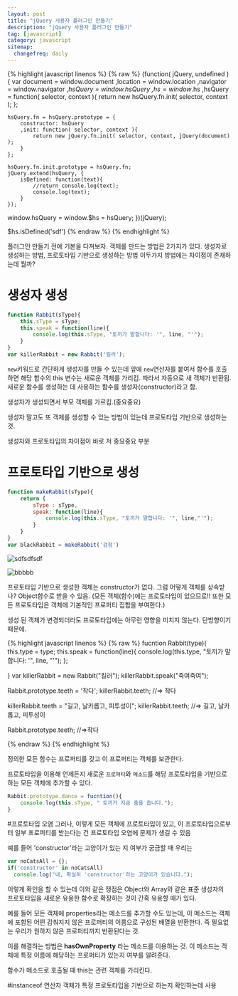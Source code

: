 ```yaml
---
layout: post
title: "jQuery 사용자 플러그인 만들기"
description: "jQuery 사용자 플러그인 만들기"
tag: [javascript]
category: javascript
sitemap:
  changefreq: daily
---
```

{% highlight javascript linenos %}
{% raw %}
(function( jQuery, undefined ){
var
	document = window.document
	,location = window.location
	,navigator = window.navigator
	,_hsQuery = window.hsQuery
	,_$hs = window.$hs
	,hsQuery = function( selector, context ){
		return new hsQuery.fn.init( selector, context );
	};

	hsQuery.fn = hsQuery.prototype = {
		constructor: hsQuery
		,init: function( selector, context ){
			return new jQuery.fn.init( selector, context, jQuery(document) );
		}
	};

	hsQuery.fn.init.prototype = hsQuery.fn;
	jQuery.extend(hsQuery, {
		isDefined: function(text){
			//return console.log(text);
			console.log(text);
		}
	});

window.hsQuery = window.$hs = hsQuery;
})(jQuery);

$hs.isDefined('sdf')
{% endraw %}
{% endhighlight %}


플러그인 만들기 전에 기본을 다져보자.
객체를 만드는 방법은 2가지가 있다.
생성자로 생성하는 방법, 프로토타입 기반으로 생성하는 방법
이두가지 방법에는 차이점이 존재하는데 뭘까?


# 생성자 생성
```javascript
function Rabbit(sType){
	this.sType = sType;
	this.speak = function(line){
		console.log(this.sType, "토끼가 말합니다: '", line, "'");
	}
}
var killerRabbit = new Rabbit('킬러');
```

`new`키워드로 간단하게 생성자를 만들 수 있는데
앞에 `new`연산자를 붙여서 함수를 호출하면
해당 함수의 this 변수는 새로운 객체를 가리킴.
따라서 자동으로 새 객체가 반환됨.
새로운 함수를 생성하는 데 사용하는 함수를 생성자(constructor)라고 함.

생성자가 생성되면서 부모 객체를 가르킴.(중요중요)

생성자 말고도 또 객체를 생성할 수 있는 방법이 있는데
프로토타입 기반으로 생성하는것.

생성자와 프로토타입의 차이점이 바로 저 중요중요 부분


# 프로토타입 기반으로 생성
```javascript
function makeRabbit(sType){
	return {
		sType : sType,
		speak: function(line){
			console.log(this.sType, "토끼가 말합니다: '", line,"'");
		}
	}
}
var blackRabbit = makeRabbit('검정')

```
![sdfsdfsdf](https://i.imgur.com/rNucKVH.png)

![bbbbb](https://i.imgur.com/Ml2ZpUv.png)


프로토타입 기반으로 생성한 객체는 constructor가 없다.
그럼 어떻게 객체를 상속받나?
Object함수로 받을 수 있음.
(모든 객체(함수)에는 프로토타입이 있으므로!! 또한 모든 프로토타입은 객체에 기본적인 프로퍼티 집합을 부여한다.)

생성 된 객체가 변경되더라도 프로토타입에는 아무런 영향을 미치지 않는다.
단방향이기 때문에.

{% highlight javascript linenos %}
{% raw %}
fucntion Rabbit(type){
  this.type = type;
  this.speak = function(line){
    console.log(this.type, "토끼가 말합니다: '", line, "'");
  };

}
var killerRabbit = new Rabbit("킬러");
killerRabbit.speak("죽여죽여");

Rabbit.prototype.teeth = '작다';
killerRabbit.teeth; //=> 작다

killerRabbit.teeth = "길고, 날카롭고, 피투성이";
killerRabbit.teeth; //=> 길고, 날카롭고, 피투성이

Rabbit.prototype.teeth; //=>작다

{% endraw %}
{% endhighlight %}

정의한 모든 함수는 프로퍼티를 갖고
이 프로퍼티는 객체를 보관한다.

프로토타입을 이용해 언제든지 새로운 `프로퍼티`와 `메소드`를 해당 프로토타입을 기반으로 하는 모든 객체에 추가할 수 있다.

```javascript
Rabbit.prototype.dance = fucntion(){
    console.log(this.sType, " 토끼가 지금 춤을 춥니다.");
}
```

#프로토타입 오염
그러나, 이렇게 모든 객체에 프로토타입이 있고, 이 프로토타입으로부터 일부 프로퍼티를 받는다는 건 프로토타입 오염에 문제가 생길 수 있음

예를 들어 'constructor'라는 고양이가 있는 지 여부가 궁금할 때 우리는
```javascript
var noCatsAll = {};
if('constructor' in noCatsAll)
  console.log("네, 확실히 'constructor'라는 고양이가 있습니다.");
```
이렇게 확인을 할 수 있는데
이와 같은 쟁점은 Object와 Array와 같은 표준 생성자의 프로토타입을 새로운 유용한 함수로 확장하는 것이 간혹 유용할 때가 있다.

예를 들어 모든 객체에 properties라는 메소드를 추가할 수도 있는데, 이 메소드는 객체에 포함된 어떤 감춰지지 않은 프로퍼티의 이름으로 구성된 배열을 반환한다. 즉 필요없는 우리가 원하지 않은 프로퍼티까지 반환된다는 것.

이를 해결하는 방법은 __hasOwnProperty__ 라는 메소드를 이용하는 것.
이 메소드는 객체에 특정 이름에 해당하는 프로퍼티가 있는지 여부를 알려준다.




함수가 메소드로 호출될 때
this는 관련 객체를 가리킨다.

#instanceof 연산자
객체가 특정 프로토타입을 기반으로 하는지 확인하는데 사용
